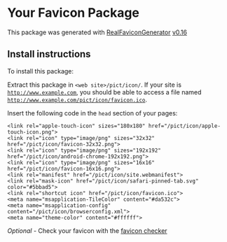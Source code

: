 # Your Favicon Package

This package was generated with [RealFaviconGenerator](https://realfavicongenerator.net/) [v0.16](https://realfavicongenerator.net/change_log#v0.16)

## Install instructions

To install this package:

Extract this package in <code>&lt;web site&gt;/pict/icon/</code>. If your site is <code>http://www.example.com</code>, you should be able to access a file named <code>http://www.example.com/pict/icon/favicon.ico</code>.

Insert the following code in the `head` section of your pages:

    <link rel="apple-touch-icon" sizes="180x180" href="/pict/icon/apple-touch-icon.png">
    <link rel="icon" type="image/png" sizes="32x32" href="/pict/icon/favicon-32x32.png">
    <link rel="icon" type="image/png" sizes="192x192" href="/pict/icon/android-chrome-192x192.png">
    <link rel="icon" type="image/png" sizes="16x16" href="/pict/icon/favicon-16x16.png">
    <link rel="manifest" href="/pict/icon/site.webmanifest">
    <link rel="mask-icon" href="/pict/icon/safari-pinned-tab.svg" color="#5bbad5">
    <link rel="shortcut icon" href="/pict/icon/favicon.ico">
    <meta name="msapplication-TileColor" content="#da532c">
    <meta name="msapplication-config" content="/pict/icon/browserconfig.xml">
    <meta name="theme-color" content="#ffffff">

*Optional* - Check your favicon with the [favicon checker](https://realfavicongenerator.net/favicon_checker)